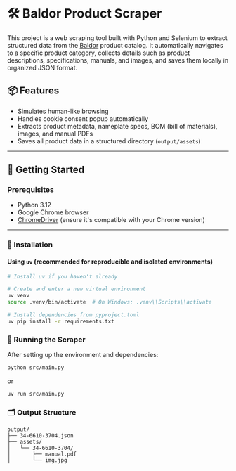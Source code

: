 # 🛠️ Baldor Product Scraper

This project is a web scraping tool built with Python and Selenium to extract structured data from the [Baldor](https://www.baldor.com/catalog) product catalog. It automatically navigates to a specific product category, collects details such as product descriptions, specifications, manuals, and images, and saves them locally in organized JSON format.

## 📦 Features

- Simulates human-like browsing  
- Handles cookie consent popup automatically  
- Extracts product metadata, nameplate specs, BOM (bill of materials), images, and manual PDFs  
- Saves all product data in a structured directory (`output/assets`)  

---

## 🚀 Getting Started

### Prerequisites

- Python 3.12
- Google Chrome browser
- [ChromeDriver](https://sites.google.com/chromium.org/driver/) (ensure it's compatible with your Chrome version)

---

### 🔧 Installation

#### Using `uv` (recommended for reproducible and isolated environments)

```bash
# Install uv if you haven't already

# Create and enter a new virtual environment
uv venv
source .venv/bin/activate  # On Windows: .venv\\Scripts\\activate

# Install dependencies from pyproject.toml
uv pip install -r requirements.txt
```

### 🧪 Running the Scraper

After setting up the environment and dependencies:
```bash
python src/main.py
```
or
```bash
uv run src/main.py
```

### 🗂 Output Structure
```
output/
├── 34-6610-3704.json
├── assets/
│   └── 34-6610-3704/
│       ├── manual.pdf
│       └── img.jpg
```
